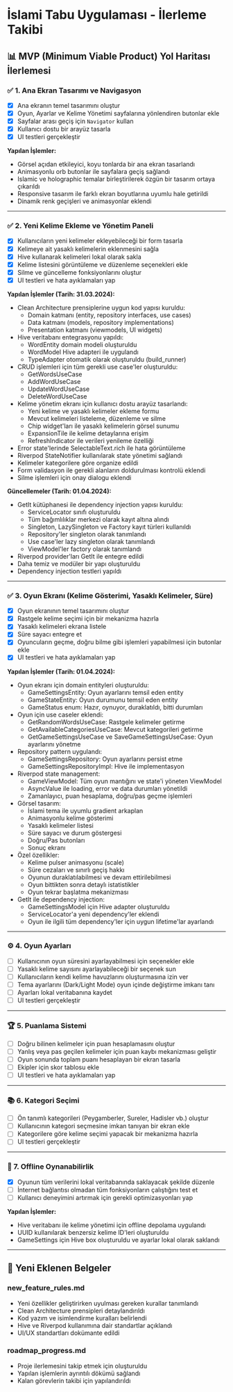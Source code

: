 # İslami Tabu Uygulaması - İlerleme Takibi

## 📊 MVP (Minimum Viable Product) Yol Haritası İlerlemesi

### ✅ 1. Ana Ekran Tasarımı ve Navigasyon
- [x] Ana ekranın temel tasarımını oluştur  
- [x] Oyun, Ayarlar ve Kelime Yönetimi sayfalarına yönlendiren butonlar ekle  
- [x] Sayfalar arası geçiş için `Navigator` kullan  
- [x] Kullanıcı dostu bir arayüz tasarla   
- [x] UI testleri gerçekleştir  

**Yapılan İşlemler:**
- Görsel açıdan etkileyici, koyu tonlarda bir ana ekran tasarlandı
- Animasyonlu orb butonlar ile sayfalara geçiş sağlandı
- Islamic ve holographic temalar birleştirilerek özgün bir tasarım ortaya çıkarıldı
- Responsive tasarım ile farklı ekran boyutlarına uyumlu hale getirildi
- Dinamik renk geçişleri ve animasyonlar eklendi

---

### ✅ 2. Yeni Kelime Ekleme ve Yönetim Paneli
- [x] Kullanıcıların yeni kelimeler ekleyebileceği bir form tasarla  
- [x] Kelimeye ait yasaklı kelimelerin eklenmesini sağla  
- [x] Hive kullanarak kelimeleri lokal olarak sakla  
- [x] Kelime listesini görüntüleme ve düzenleme seçenekleri ekle  
- [x] Silme ve güncelleme fonksiyonlarını oluştur  
- [x] UI testleri ve hata ayıklamaları yap  

**Yapılan İşlemler (Tarih: 31.03.2024):**
- Clean Architecture prensiplerine uygun kod yapısı kuruldu:
  - Domain katmanı (entity, repository interfaces, use cases)
  - Data katmanı (models, repository implementations)
  - Presentation katmanı (viewmodels, UI widgets)
- Hive veritabanı entegrasyonu yapıldı:
  - WordEntity domain modeli oluşturuldu
  - WordModel Hive adapteri ile uygulandı
  - TypeAdapter otomatik olarak oluşturuldu (build_runner)
- CRUD işlemleri için tüm gerekli use case'ler oluşturuldu:
  - GetWordsUseCase
  - AddWordUseCase
  - UpdateWordUseCase
  - DeleteWordUseCase
- Kelime yönetim ekranı için kullanıcı dostu arayüz tasarlandı:
  - Yeni kelime ve yasaklı kelimeler ekleme formu
  - Mevcut kelimeleri listeleme, düzenleme ve silme
  - Chip widget'ları ile yasaklı kelimelerin görsel sunumu
  - ExpansionTile ile kelime detaylarına erişim
  - RefreshIndicator ile verileri yenileme özelliği
- Error state'lerinde SelectableText.rich ile hata görüntüleme
- Riverpod StateNotifier kullanılarak state yönetimi sağlandı
- Kelimeler kategorilere göre organize edildi
- Form validasyon ile gerekli alanların doldurulması kontrolü eklendi
- Silme işlemleri için onay dialogu eklendi

**Güncellemeler (Tarih: 01.04.2024):**
- GetIt kütüphanesi ile dependency injection yapısı kuruldu:
  - ServiceLocator sınıfı oluşturuldu
  - Tüm bağımlılıklar merkezi olarak kayıt altına alındı
  - Singleton, LazySingleton ve Factory kayıt türleri kullanıldı
  - Repository'ler singleton olarak tanımlandı
  - Use case'ler lazy singleton olarak tanımlandı
  - ViewModel'ler factory olarak tanımlandı
- Riverpod provider'ları GetIt ile entegre edildi
- Daha temiz ve modüler bir yapı oluşturuldu
- Dependency injection testleri yapıldı

---

### ✅ 3. Oyun Ekranı (Kelime Gösterimi, Yasaklı Kelimeler, Süre)  
- [x] Oyun ekranının temel tasarımını oluştur  
- [x] Rastgele kelime seçimi için bir mekanizma hazırla  
- [x] Yasaklı kelimeleri ekrana listele  
- [x] Süre sayacı entegre et  
- [x] Oyuncuların geçme, doğru bilme gibi işlemleri yapabilmesi için butonlar ekle  
- [x] UI testleri ve hata ayıklamaları yap  

**Yapılan İşlemler (Tarih: 01.04.2024):**
- Oyun ekranı için domain entityleri oluşturuldu:
  - GameSettingsEntity: Oyun ayarlarını temsil eden entity
  - GameStateEntity: Oyun durumunu temsil eden entity
  - GameStatus enum: Hazır, oynuyor, duraklatıldı, bitti durumları
- Oyun için use caseler eklendi:
  - GetRandomWordsUseCase: Rastgele kelimeler getirme
  - GetAvailableCategoriesUseCase: Mevcut kategorileri getirme
  - GetGameSettingsUseCase ve SaveGameSettingsUseCase: Oyun ayarlarını yönetme
- Repository pattern uygulandı:
  - GameSettingsRepository: Oyun ayarlarını persist etme
  - GameSettingsRepositoryImpl: Hive ile implementasyon
- Riverpod state management:
  - GameViewModel: Tüm oyun mantığını ve state'i yöneten ViewModel
  - AsyncValue ile loading, error ve data durumları yönetildi
  - Zamanlayıcı, puan hesaplama, doğru/pas geçme işlemleri
- Görsel tasarım:
  - İslami tema ile uyumlu gradient arkaplan
  - Animasyonlu kelime gösterimi
  - Yasaklı kelimeler listesi
  - Süre sayacı ve durum göstergesi
  - Doğru/Pas butonları
  - Sonuç ekranı
- Özel özellikler:
  - Kelime pulser animasyonu (scale)
  - Süre cezaları ve sınırlı geçiş hakkı
  - Oyunun duraklatılabilmesi ve devam ettirilebilmesi
  - Oyun bittikten sonra detaylı istatistikler
  - Oyun tekrar başlatma mekanizması
- GetIt ile dependency injection:
  - GameSettingsModel için Hive adapter oluşturuldu
  - ServiceLocator'a yeni dependency'ler eklendi
  - Oyun ile ilgili tüm dependency'ler için uygun lifetime'lar ayarlandı

---

### ⚙️ 4. Oyun Ayarları  
- [ ] Kullanıcının oyun süresini ayarlayabilmesi için seçenekler ekle  
- [ ] Yasaklı kelime sayısını ayarlayabileceği bir seçenek sun  
- [ ] Kullanıcıların kendi kelime havuzlarını oluşturmasına izin ver  
- [ ] Tema ayarlarını (Dark/Light Mode) oyun içinde değiştirme imkanı tanı  
- [ ] Ayarları lokal veritabanına kaydet  
- [ ] UI testleri gerçekleştir  

---

### 🏆 5. Puanlama Sistemi  
- [ ] Doğru bilinen kelimeler için puan hesaplamasını oluştur  
- [ ] Yanlış veya pas geçilen kelimeler için puan kaybı mekanizması geliştir  
- [ ] Oyun sonunda toplam puanı hesaplayan bir ekran tasarla  
- [ ] Ekipler için skor tablosu ekle  
- [ ] UI testleri ve hata ayıklamaları yap  

---

### 📚 6. Kategori Seçimi  
- [ ] Ön tanımlı kategorileri (Peygamberler, Sureler, Hadisler vb.) oluştur  
- [ ] Kullanıcının kategori seçmesine imkan tanıyan bir ekran ekle  
- [ ] Kategorilere göre kelime seçimi yapacak bir mekanizma hazırla  
- [ ] UI testleri gerçekleştir  

---

### 📱 7. Offline Oynanabilirlik  
- [x] Oyunun tüm verilerini lokal veritabanında saklayacak şekilde düzenle  
- [ ] İnternet bağlantısı olmadan tüm fonksiyonların çalıştığını test et  
- [ ] Kullanıcı deneyimini artırmak için gerekli optimizasyonları yap  

**Yapılan İşlemler:**
- Hive veritabanı ile kelime yönetimi için offline depolama uygulandı
- UUID kullanılarak benzersiz kelime ID'leri oluşturuldu
- GameSettings için Hive box oluşturuldu ve ayarlar lokal olarak saklandı

---

## 📄 Yeni Eklenen Belgeler

### new_feature_rules.md
- Yeni özellikler geliştirirken uyulması gereken kurallar tanımlandı
- Clean Architecture prensipleri detaylandırıldı
- Kod yazım ve isimlendirme kuralları belirlendi
- Hive ve Riverpod kullanımına dair standartlar açıklandı
- UI/UX standartları dokümante edildi

### roadmap_progress.md
- Proje ilerlemesini takip etmek için oluşturuldu
- Yapılan işlemlerin ayrıntılı dökümü sağlandı
- Kalan görevlerin takibi için yapılandırıldı